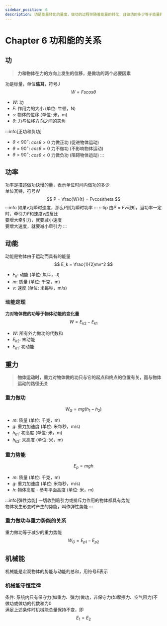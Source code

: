 ```yaml
---
sidebar_position: 6
description: 功是能量转化的量度，做功的过程伴随着能量的转化，且做功的多少等于能量转化的量值。
---
```

# Chapter 6 功和能的关系

## 功
> **力和物体在力的方向上发生的位移，是做功的两个必要因素**  

功是标量，单位**焦耳**，符号$\mathrm{J}$
$$
W = Fscos\theta
$$
- $W$: 功
- $F$: 作用力的大小 (单位: 牛顿，N)
- $s$: 物体的位移 (单位: 米，m)
- $\theta$: 力与位移方向之间的夹角

:::info[正功和负功]
- $\theta < 90^\circ$: $cos\theta > 0$ 力做正功 (促进物体运动)
- $\theta = 90^\circ$: $cos\theta = 0$ 力不做功 (不影响物体运动)
- $\theta > 90^\circ$: $cos\theta < 0$ 力做负功 (阻碍物体运动)
:::

## 功率
功率是描述做功快慢的量，表示单位时间内做功的多少  
单位瓦特，符号$\mathrm{W}$
$$
P = \frac{W}{t} = Fvcos\theta
$$
:::info
如果$v$为瞬时速度，那么$P$则为瞬时功率
:::
:::tip
由$P = Fv$可知，当功率一定时，牵引力$F$和速度$v$成反比  
要增大牵引力，就要减小速度  
要增大速度，就要减小牵引力 
:::

## 动能
动能是物体由于运动而具有的能量  
$$
E_k = \frac{1}{2}mv^2
$$
- $E_k$: 动能 (单位: 焦耳，$\mathrm{J}$)
- $m$: 质量 (单位: 千克，$\mathrm{m}$)
- $v$: 速度 (单位: 米每秒，$\mathrm{m/s}$)

### 动能定理
**力对物体做的功等于物体动能的变化量**
$$
W = E_{k2} - E_{k1}
$$
- $W$: 所有外力做功的代数和
- $E_{k2}$: 末动能
- $E_{k1}$: 初动能

## 重力
> **物体运动时，重力对物体做的功只与它的起点和终点的位置有关，而与物体运动的路径无关**  

### 重力做功
$$
W_G = mg(h_1-h_2)
$$
- $m$: 质量 (单位: 千克，$\mathrm{m}$) 
- $g$: 重力加速度 (单位: 米每秒，$\mathrm{m/s}$)
- $h_{k1}$: 初高度 (单位: 米，$\mathrm{m}$)
- $h_{k2}$: 末高度 (单位: 米，$\mathrm{m}$)

### 重力势能
$$
E_p = mgh
$$
- $m$: 质量 (单位: 千克，$\mathrm{m}$) 
- $g$: 重力加速度 (单位: 米每秒，$\mathrm{m/s}$)
- $h$: 物体高度 - 参考平面高度 (单位: 米，$\mathrm{m}$)

:::info[弹性势能]
一切收到吸引力或排斥力作用的物体都具有势能  
物体发生形变时产生的势能，叫作弹性势能
:::

### 重力做功与重力势能的关系
重力做功等于减少的重力势能
$$
W_G = E_{p1} - E_{p2}
$$

## 机械能
机械能是宏观物体的势能与动能的总和，用符号$E$表示

### 机械能守恒定律
条件: 系统内只有保守力(如重力、弹力)做功，非保守力(如摩擦力、空气阻力)不做功或做功的代数和为0  
满足上述条件时机械能总量保持不变，即
$$
E_1 = E_2
$$

